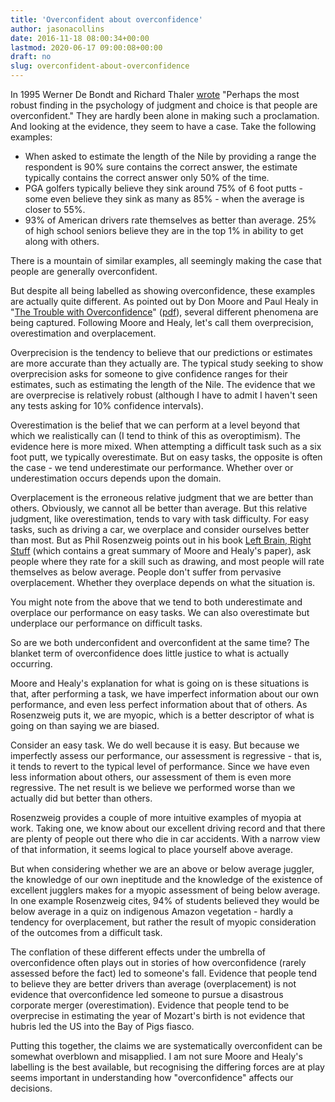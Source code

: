 ```yaml
---
title: 'Overconfident about overconfidence'
author: jasonacollins
date: 2016-11-18 08:00:34+00:00
lastmod: 2020-06-17 09:00:08+00:00
draft: no
slug: overconfident-about-overconfidence
---
```


In 1995 Werner De Bondt and Richard Thaler [wrote](https://doi.org/10.1016/S0927-0507(05)80057-X) "Perhaps the most robust finding in the psychology of judgment and choice is that people are overconfident." They are hardly been alone in making such a proclamation. And looking at the evidence, they seem to have a case. Take the following examples:

- When asked to estimate the length of the Nile by providing a range the respondent is 90% sure contains the correct answer, the estimate typically contains the correct answer only 50% of the time.
- PGA golfers typically believe they sink around 75% of 6 foot putts - some even believe they sink as many as 85% - when the average is closer to 55%.
- 93% of American drivers rate themselves as better than average. 25% of high school seniors believe they are in the top 1% in ability to get along with others.

There is a mountain of similar examples, all seemingly making the case that people are generally overconfident. 

But despite all being labelled as showing overconfidence, these examples are actually quite different. As pointed out by Don Moore and Paul Healy in "[The Trouble with Overconfidence](https://doi.org/10.1037/0033-295X.115.2.502)" ([pdf](http://healy.econ.ohio-state.edu/papers/Moore_Healy-TroubleWithOverconfidence.pdf)), several different phenomena are being captured. Following Moore and Healy, let's call them overprecision, overestimation and overplacement.

Overprecision is the tendency to believe that our predictions or estimates are more accurate than they actually are. The typical study seeking to show overprecision asks for someone to give confidence ranges for their estimates, such as estimating the length of the Nile. The evidence that we are overprecise is relatively robust (although I have to admit I haven't seen any tests asking for 10% confidence intervals).

Overestimation is the belief that we can perform at a level beyond that which we realistically can (I tend to think of this as overoptimism). The evidence here is more mixed. When attempting a difficult task such as a six foot putt, we typically overestimate. But on easy tasks, the opposite is often the case - we tend underestimate our performance. Whether over or underestimation occurs depends upon the domain.

Overplacement is the erroneous relative judgment that we are better than others. Obviously, we cannot all be better than average. But this relative judgment, like overestimation, tends to vary with task difficulty. For easy tasks, such as driving a car, we overplace and consider ourselves better than most. But as Phil Rosenzweig points out in his book [Left Brain, Right Stuff](https://jasoncollins.blog/rosenzweigs-left-brain-right-stuff-how-leaders-make-winning-decisions/) (which contains a great summary of Moore and Healy's paper), ask people where they rate for a skill such as drawing, and most people will rate themselves as below average. People don't suffer from pervasive overplacement. Whether they overplace depends on what the situation is.

You might note from the above that we tend to both underestimate and overplace our performance on easy tasks. We can also overestimate but underplace our performance on difficult tasks.

So are we both underconfident and overconfident at the same time? The blanket term of overconfidence does little justice to what is actually occurring.

Moore and Healy's explanation for what is going on is these situations is that, after performing a task, we have imperfect information about our own performance, and even less perfect information about that of others. As Rosenzweig puts it, we are myopic, which is a better descriptor of what is going on than saying we are biased.

Consider an easy task. We do well because it is easy. But because we imperfectly assess our performance, our assessment is regressive - that is, it tends to revert to the typical level of performance. Since we have even less information about others, our assessment of them is even more regressive. The net result is we believe we performed worse than we actually did but better than others.

Rosenzweig provides a couple of more intuitive examples of myopia at work. Taking one, we know about our excellent driving record and that there are plenty of people out there who die in car accidents. With a narrow view of that information, it seems logical to place yourself above average.

But when considering whether we are an above or below average juggler, the knowledge of our own ineptitude and the knowledge of the existence of excellent jugglers makes for a myopic assessment of being below average. In one example Rosenzweig cites, 94% of students believed they would be below average in a quiz on indigenous Amazon vegetation - hardly a tendency for overplacement, but rather the result of myopic consideration of the outcomes from a difficult task.

The conflation of these different effects under the umbrella of overconfidence often plays out in stories of how overconfidence (rarely assessed before the fact) led to someone's fall. Evidence that people tend to believe they are better drivers than average (overplacement) is not evidence that overconfidence led someone to pursue a disastrous corporate merger (overestimation). Evidence that people tend to be overprecise in estimating the year of Mozart's birth is not evidence that hubris led the US into the Bay of Pigs fiasco.

Putting this together, the claims we are systematically overconfident can be somewhat overblown and misapplied. I am not sure Moore and Healy's labelling is the best available, but recognising the differing forces are at play seems important in understanding how "overconfidence" affects our decisions.
